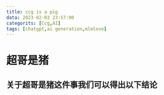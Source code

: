 ```yaml
---
title: ccg is a pig
data: 2023-02-03 23:57:00
categorits: [Ccg,AI]
tags: [chatgpt,ai generation,mlmlove]
---
```


# 超哥是猪
## 关于超哥是猪这件事我们可以得出以下结论
